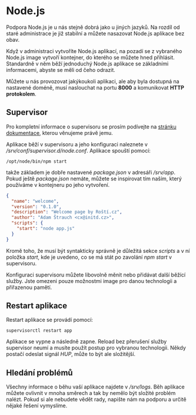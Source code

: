 # Node.js

Podpora Node.js je u nás stejně dobrá jako u jiných jazyků. Na rozdíl od staré administrace je již stabilní a můžete nasazovat Node.js aplikace bez obav.

Když v administraci vytvoříte Node.js aplikací, na pozadí se z vybraného Node.js image vytvoří kontejner, do kterého se můžete hned přihlásit. Standardně v něm běží jednoduchý Node.js aplikace se základními informacemi, abyste se měli od čeho odrazit.

Můžete u nás provozovat jakýkoukoli aplikaci, ale aby byla dostupná na nastavené doméně, musí naslouchat na portu **8000** a komunikovat **HTTP protokolem**.

## Supervisor

Pro kompletní informace o supervisoru se prosím podívejte na [stránku dokumentace](../tools/supervisor.md), kterou věnujeme právě jemu.

Aplikace běží v supervisoru a jeho konfiguraci naleznete v */srv/conf/supervisor.d/node.conf*. Aplikace spouští pomocí:

```shell
/opt/node/bin/npm start
```

takže základem je dobře nastavené *package.json* v adresáři */srv/app*. Pokud ještě *package.json* nemáte, můžete se inspirovat tím naším, který používáme v kontejneru po jeho vytvoření.

```json
{
  "name": "welcome",
  "version": "0.1.0",
  "description": "Welcome page by Roští.cz",
  "author": "Adam Štrauch <cx@initd.cz>",
  "scripts": {
    "start": "node app.js"
  }
}
```

Kromě toho, že musí být syntakticky správně je důležitá sekce *scripts* a v ní položka *start*, kde je uvedeno, co se má stát po zavolání *npm start* v supervisoru.

Konfiguraci supervisoru můžete libovolně měnit nebo přidávat další běžící služby. Jste omezeni pouze možnostmi image pro danou technologii a přiřazenou pamětí.

## Restart aplikace

Restart aplikace se provádí pomocí:

```shell
supervisorctl restart app
```

Aplikace se vypne a následně zapne. Reload bez přerušení služby supervisor neumí a musíte použít postup pro vybranou technologii. Někdy postačí odeslat signál *HUP*, může to být ale složitější.

## Hledání problémů

Všechny informace o běhu vaší aplikace najdete v */srv/logs*. Běh aplikace můžete ovlivnit v mnoha směrech a tak by nemělo být složité problém nalézt. Pokud si ale nebudete vědět rady, napište nám na podporu a určitě nějaké řešení vymyslíme.
